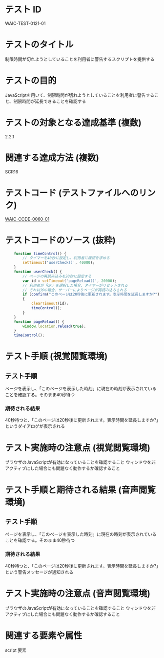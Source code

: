# テスト ID

WAIC-TEST-0121-01

# テストのタイトル

制限時間が切れようとしていることを利用者に警告するスクリプトを提供する

# テストの目的

JavaScriptを用いて、制限時間が切れようとしていることを利用者に警告すること、制限時間が延長できることを確認する

# テストの対象となる達成基準 (複数)

2.2.1

# 関連する達成方法 (複数)

SCR16

# テストコード (テストファイルへのリンク)

[WAIC-CODE-0060-01](https://waic.github.io/as_test/WAIC-CODE/WAIC-CODE-0060-01.html)

# テストコードのソース (抜粋)

```JavaScript
    function timeControl() {
        // タイマーを40秒に設定し、利用者に確認を求める
        setTimeout('userCheck()', 40000);
    }
    function userCheck() {
        // ページの再読み込みを20秒に設定する
        var id = setTimeout('pageReload()', 20000);
        // 利用者が「OK」を選択した場合、タイマーがリセットされる
        // それ以外の場合、サーバーによりページが再読み込みされる
        if (confirm("このページは20秒後に更新されます。表示時間を延長しますか?"))
        {
            clearTimeout(id);
            timeControl();
        }
    }
    function pageReload() {
        window.location.reload(true);
    }
    timeControl();
```

# テスト手順 (視覚閲覧環境)

## テスト手順

ページを表示し、「このページを表示した時刻」に現在の時刻が表示されていることを確認する。そのまま40秒待つ

### 期待される結果

40秒待つと、「このページは20秒後に更新されます。表示時間を延長しますか?」というダイアログが表示される

# テスト実施時の注意点 (視覚閲覧環境)

ブラウザのJavaScriptが有効になっていることを確認すること
ウィンドウを非アクティブにした場合にも問題なく動作するか確認すること

# テスト手順と期待される結果 (音声閲覧環境)

## テスト手順

ページを表示し、「このページを表示した時刻」に現在の時刻が表示されていることを確認する。そのまま40秒待つ

### 期待される結果

40秒待つと、「このページは20秒後に更新されます。表示時間を延長しますか?」という警告メッセージが通知される

# テスト実施時の注意点 (音声閲覧環境)

ブラウザのJavaScriptが有効になっていることを確認すること
ウィンドウを非アクティブにした場合にも問題なく動作するか確認すること

# 関連する要素や属性

script 要素
